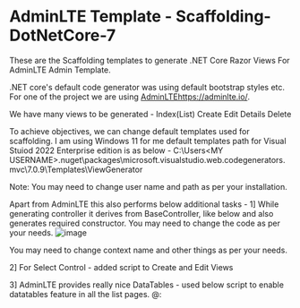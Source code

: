 # AdminLTE Template - Scaffolding-DotNetCore-7
These are the Scaffolding templates to generate .NET Core Razor Views For AdminLTE Admin Template.

.NET core's default code generator was using default bootstrap styles etc. For one of the project we are using [AdminLTE](https://adminlte.io/)https://adminlte.io/.

We have many views to be generated - 
Index(List)
Create
Edit
Details
Delete

To achieve objectives, we can change default templates used for scaffolding.  I am using Windows 11 for me default templates path for Visual Stuiod 2022 Enterprise edition is as below - 
C:\Users\<MY USERNAME>\.nuget\packages\microsoft.visualstudio.web.codegenerators.mvc\7.0.9\Templates\ViewGenerator

Note: You may need to change user name and path as per your installation.

Apart from AdminLTE this also performs below additional tasks - 
1] While generating controller it derives from BaseController, like below and also generates required constructor. You may need to change the code as per your needs.
![image](https://github.com/udkadam/AdminLTE-Scaffolding-DotNetCore-7/assets/306496/3ce17fbb-7e6a-4486-a9b9-8dc4cb248d1f)

You may need to change context name and other things as per your needs.

2] For Select Control - added script to Create and Edit Views

<script>
    $(document).ready(function() {
            $('select').select2();
    });
</script>

3] AdminLTE provides really nice DataTables - used below script to enable datatables feature in all the list pages.
@:<script>
    @:$(function () {
        @:$(".table").DataTable({"responsive": true, "lengthChange": false, "autoWidth": false,"buttons": ["copy", "csv", "excel", "pdf", "print", "colvis"]}).buttons().container().appendTo('#example1_wrapper .col-md-6:eq(0)');      
    @:});
@:</script>




